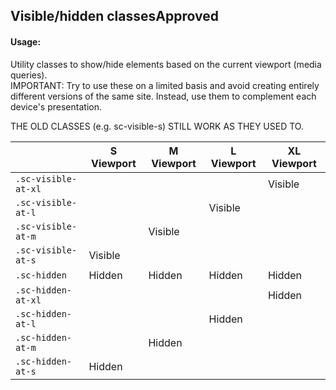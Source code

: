 <h2>Visible/hidden classes<span class="status approved">Approved</span></h2>

#### Usage:

Utility classes to show/hide elements based on the current viewport (media queries).  
IMPORTANT: Try to use these on a limited basis and avoid creating entirely different versions of the same site. Instead, use them to complement each device's presentation.

THE OLD CLASSES (e.g. sc-visible-s) STILL WORK AS THEY USED TO.

<table class="docs-table docs-table-visibility">
    <thead>
    <tr>
        <th></th>
        <th>S Viewport</th>
        <th>M Viewport</th>
        <th>L Viewport</th>
        <th>XL Viewport</th>
    </tr>
    </thead>
    <tbody>
    <tr>
        <td><code>.sc-visible-at-xl</code></td>
        <td></td>
        <td></td>
        <td></td>
        <td class="cell-visible">Visible</td>
    </tr>
    <tr>
        <td><code>.sc-visible-at-l</code></td>
        <td></td>
        <td></td>
        <td class="cell-visible">Visible</td>
        <td></td>
    </tr>
    <tr>
        <td><code>.sc-visible-at-m</code></td>
        <td></td>
        <td class="cell-visible">Visible</td>
        <td></td>
        <td></td>
    </tr>
    <tr>
        <td><code>.sc-visible-at-s</code></td>
        <td class="cell-visible">Visible</td>
        <td></td>
        <td></td>
        <td></td>
    </tr>
    <tr>
        <td><code>.sc-hidden</code></td>
        <td class="cell-hidden">Hidden</td>
        <td class="cell-hidden">Hidden</td>
        <td class="cell-hidden">Hidden</td>
        <td class="cell-hidden">Hidden</td>
    </tr>
    <tr>
        <td><code>.sc-hidden-at-xl</code></td>
        <td></td>
        <td></td>
        <td></td>
        <td class="cell-hidden">Hidden</td>
    </tr>
    <tr>
        <td><code>.sc-hidden-at-l</code></td>
        <td></td>
        <td></td>
        <td class="cell-hidden">Hidden</td>
        <td></td>
    </tr>
    <tr>
        <td><code>.sc-hidden-at-m</code></td>
        <td></td>
        <td class="cell-hidden">Hidden</td>
        <td></td>
        <td></td>
    </tr>
    <tr>
        <td><code>.sc-hidden-at-s</code></td>
        <td class="cell-hidden">Hidden</td>
        <td></td>
        <td></td>
        <td></td>
    </tr>
    </tbody>
</table>